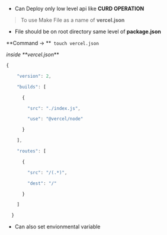 - Can Deploy only low level api like **CURD OPERATION**

> To use Make File as a name of **vercel.json**

- File should be on root directory same level of **package.json**

**Command -> **`` touch vercel.json``


_inside **vercel.json_**

```js
{

    "version": 2,

    "builds": [

      {

        "src": "./index.js",

        "use": "@vercel/node"

      }

    ],

    "routes": [

      {

        "src": "/(.*)",

        "dest": "/"

      }

    ]

  }
```


- Can also set envionmental variable 